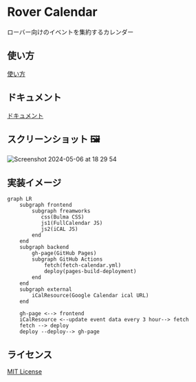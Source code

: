 # Rover Calendar
ローバー向けのイベントを集約するカレンダー
## 使い方
[使い方](https://hackmd.io/@msy14/rover-calendar)
## ドキュメント
[ドキュメント](https://hackmd.io/@msy14/rover-calendar/%2Fg_lZKPjpSKSJVyY_ANF_Fw)
## スクリーンショット 🖼️
![Screenshot 2024-05-06 at 18 29 54](https://github.com/fox-Nh133/rover-calendar/assets/106661910/42b9a563-0f04-4452-bf2d-8e7de7652cb0)
## 実装イメージ
```mermaid
graph LR
    subgraph frontend
        subgraph freamworks
           css(Bulma CSS)
           js1(FullCalendar JS)
           js2(iCAL JS)
        end
    end
    subgraph backend
        gh-page(GitHub Pages)
        subgraph GitHub Actions
            fetch(fetch-calendar.yml)
            deploy(pages-build-deployment) 
        end
    end
    subgraph external
        iCalResource(Google Calendar ical URL)
    end

    gh-page <--> frontend
    iCalResource <--update event data every 3 hour--> fetch
    fetch --> deploy
    deploy --deploy--> gh-page
```
## ライセンス
[MIT License](https://github.com/fox-Nh133/rover-calendar/blob/main/LICENSE.md)
